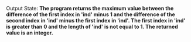 Output State: **The program returns the maximum value between the difference of the first index in 'ind' minus 1 and the difference of the second index in 'ind' minus the first index in 'ind'. The first index in 'ind' is greater than 0 and the length of 'ind' is not equal to 1. The returned value is an integer.**